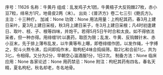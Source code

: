 序号：11626
名称：牛黄丹
组成：乱发鸡子大1团，牛黄梧子大反钩棘27枚，赤小豆7粒，绯帛方1尺，地骨皮2两（末）。
出处：《普济方》卷二七三引《鲍氏方》。
主治：十三种疔。
加减：None
功效：None
用法用量：上枸杞其药，春3月上建日采叶，夏3月上建日采枝，秋3月上建日采子，冬3月上建日采根；凡4时初逢建日、取叶、枝、子、根等四味，并炮干。若得5月5日午时合和太良。如不得依法采者，但一种亦得。用绯缯1片以裹药，取匝为限；乱发、牛黄、反钩棘针末、赤小豆末，先于排上薄布乱发，以牛黄等布上曝，即卷绯缯作团，以发作绳，十字缚之，熨斗火熬令沸，后间即捣作末，取枸杞4味合捣绢筛。取2匕和合前1匕，共为3匕，令相得。又分为2分，早朝空心温酒服1分，1日2次。
制备方法：None
临床应用：None
各家论述：None
用药禁忌：None
附注：枸杞其药有四名，春名天精，夏名枸杞，秋名却老，冬名地骨。
